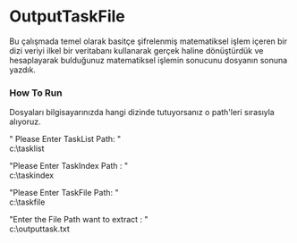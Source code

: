 # OutputTaskFile
Bu çalışmada temel olarak basitçe şifrelenmiş matematiksel işlem içeren bir dizi veriyi ilkel bir veritabanı kullanarak gerçek haline dönüştürdük ve hesaplayarak bulduğunuz matematiksel işlemin sonucunu dosyanın sonuna yazdık.

### How To Run
Dosyaları bilgisayarınızda hangi dizinde tutuyorsanız o path'leri sırasıyla alıyoruz.  <br/>

" Please Enter TaskList Path: " <br/>
c:\tasklist 

"Please Enter TaskIndex Path : "  <br/>
c:\taskindex 

"Please Enter TaskFile Path: "  <br/>
c:\taskfile 

"Enter the File Path want to extract : "  <br/>
c:\outputtask.txt 
